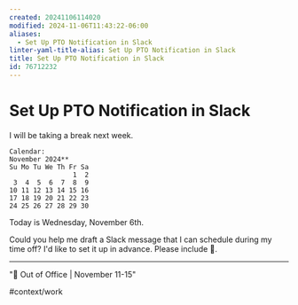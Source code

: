 ```yaml
---
created: 20241106114020
modified: 2024-11-06T11:43:22-06:00
aliases:
  - Set Up PTO Notification in Slack
linter-yaml-title-alias: Set Up PTO Notification in Slack
title: Set Up PTO Notification in Slack
id: 76712232
---
```


# Set Up PTO Notification in Slack

I will be taking a break next week.

```
Calendar:
November 2024**
Su Mo Tu We Th Fr Sa
                1  2
 3  4  5  6  7  8  9
10 11 12 13 14 15 16
17 18 19 20 21 22 23
24 25 26 27 28 29 30
```

Today is Wednesday, November 6th.

Could you help me draft a Slack message that I can schedule during my time off? I'd like to set it up in advance. Please include 🌴.

---

"🌴 Out of Office | November 11-15"

#context/work
